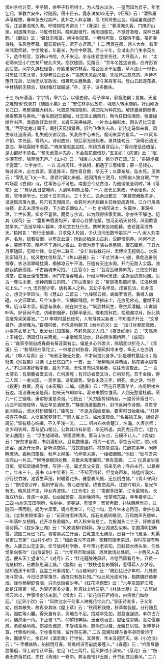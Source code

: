 <!-- { "loadSidebar": true } -->
常州李检讨英，字芋圃，余甲子科所得士。为人醇古淡泊，一望而知为君子。年老乞归，掌教六安州，过随园，宿十日去，竟永诀矣!卒无子。《归雁》云：“清秋雁声落屋檐，春早急去程期严。此邦之人非汝嫌，高飞冥冥去且佥。稻粱虽谋退亦恬，江湖暑湿难久淹。吁嗟物性尚避炎！”《春深》云：“春深淹久客，门掩即山家。闷遣摊书坐，吟耽倚杖斜。晚风敲径竹，微雨润窗花。不觉苍苔暗，深林已暮鸦。”《僻处》云；“僻处无喧嚣，闲中耐寂寞。一卷味可耽，双屐懒不着。荏苒春将残，东风卷罗幕。庭前碧桃花，迟开亦迟落。”
十二
丙辰在都，诗人大会。有常州储君师轼、字学坡者，年最长，为坐中祭酒。后三十年，会试出余门生李英名下，选作校官，监钟山书院。久不来见。余与庄君念农先往，大呼而入，曰：“太老师来捉小门生矣尸彼此大笑。招饮随园。见赠云：“廿年名姓达安昌，应许彭宣到后堂。问字久辞松径杳，传觞重嗅竹林香。楼台近水千层曲，草木连山一带长。只恐征书来北郭，未容老住白云乡。”“高筑天风百尺楼，凭栏怀古意悠悠。声诗不堕开元后，法物还从宣政收。借箸风生磨盾鼻，读与某将军书。登山云起遂菟裘。中林猿鹤无猜忌，绕树银灯蜡屐游。”卒，无子。诗多散失。

十三
杭州潘涵，字宇情，宰六合，以循吏称。两子早卒，家竟绝嗣；甚矣，天道之难知也!仅录其《随园小集》云：“安住林亭远放舟，境随人转水随鸥。好山刚近长江口，老屋深藏大树头。叱驭原同招隐别，买园先为种花愁。解还墨绶铜章贵，换得繁英与素秋。”“香名弱冠饮都城，壮志空山踽踽行。陶令获田偿酒债，敬姜操绩伴书声。渔童歌好垂丝听，长者车来拂袖迎。一片仓山梅影水，回头还比玉堂清。”“西亭北榭斗阑干，阁引天风猎猎寒。旧约飞鱼传去杳，新诗走马借来看。风生咳吐追唐调，礼失威仪谢汉宫。笑我热中心未死，偷闲来弄钓鱼竿。”
一四
同年许朝，字光庭，常熟人。诗似放翁，殁后家无继起者。录其佳句云：“泉碍石流无意曲，草经霜陨不须芟。”“倚床爱就肱边枕，照镜贪看背后山。”“得月便佳还值望，是山都好不须名。”“预思煮雪垆先办，不会裁花谱借抄。”五言如：《病骡》云：“眠沙深有印，啮草懒无声。”《山村》云：“峰乱向人涌，泉分界石流。”又：“舟隔堤撑半露篙”，七字亦佳。
一五
苏州周钰，字其相，相遇于江雨峰家；蒙一见倾心。每过苏州，必主其家。家道甚丰，而性啬且傲，卒无子；以葬亲故，坠水死。见赠云：“零乱花飞又一年，思君时间北来船。随园清夜三更月，应照幽人独自眠。”“空吟场藿《白驹》诗，往事伤心不可思。南国至今悲贾谊，为他偏值圣明时。”咏《落花》云：“莺从此日空啼树，人到明朝懒上楼。”
一六
张长民秉政，予表侄也。父灏，官侍读学士。长民十五举京兆，三十夭亡。送余出都云：“芙蓉双阙致君身，误逐飘风落九曼。丹穴有天翔凤鸟，金羁何术扰麒麟关前候吏觇青犊，江介行舟荡白蓣。此去未须怜左授，下方欲识谪仙人。”
一七
史梧冈进士，名震林，湛深禅理，半世长斋。知余不喜佛，而爱与余谈，以为颇得佛家奥旨。余亦终不解也。记其《观荷》云：“露折朱霞裹旭开，凄凉心付蓼花猜。银河正晒天孙锦，风雨欺香禁早来。”“蕊绽华峰斗锦年，序班宜在牡丹先。携琴笑坐如船藕，去访蓬莱海外天。”梧冈言：“修行无他慕，只求免入轮回，少认世间无数爷娘耳尸
一八
闽人刘南庐，名芳，貌若枯僧，以布衣云游；所到必栖深山古刹，受群僧供养。问何不还乡，笑而不答。晚年卒于通州之狼山。群僧为葬于骆右丞墓侧，置石碣焉。丁丑九月宿随园，见赠七律，仅记中二联云：“安仁尚有栽花兴，孟博全无揽辔心。水影到窗知月上，松风搅枕信秋深。”《焦山避暑》云：“千丈洪涛一小舶，乘危逃暑到僧寮。衣沾湿翠晴犹滴，榻拂凉云午不消。压槛有天连水阁，开门无路入尘嚣。浊醪我欲酬高隐，千古幽魂未可招。”《瓦官寺》云：“瓦官瓦破佛庐荒，三绝空怀旧讲堂。曲径云深僧笠重，闲门花落客鞋香。行经河畔闻箫鼓，坐近台边想凤凰。吊古一尊沽未至，烟钟风磬立斜阳。”《军山夜坐》云：“星辰夜影窗间落，江海秋潮枕上生。”
一九
汤西崖少宰，幼有美人之称。其幼子名学显，戊寅见访，长身玉立，想见少宰风仪。有《慧山》二首云：“九峰郁云根，蜿蜒罗青苍。夤缘入幽磴，长史旧草堂。只今法象空，宝幡驯鸽翔。叶落拂床尘，花放见佛光。癯僧不谈禅，哦诗草木香。孤意与俱永，随在如坐忘。”“飒洒林风生，寒空弄清樾。山禽隔叶鸣，好音闻不绝。访碣剔烟萝，钗脚半磨灭。蝶老抱秋花，松疏漏凉月。际此孰含毫秀采芙蓉发。”
二O
李啸村最长绝句，人有薄其尖新者；不知温子升云：“文章易作，逋峭难为。”若啸村者，不愧逋峭矣!其《泰州舟次》云：“烟汀月晕影微微，办得宵衣草上飞。垂发女儿知荡桨，不辞风露送人归。”《夜泛红桥》云：“天高月上玉绳低，酒碧灯红夹两堤。一串歌喉风动水，轻舟围住画桥西。”《废园》云：“谁家亭院自成春窗有莓苔案有尘。偏是关心邻舍犬，隔墙犹吠折花人。”《青溪》云：“粉墙经扫落花尘，一带楼台树影昏。雨细风斜帘未卷，纵无人在亦消魂。”《却人写真》云：“有影正嫌无处匿，不才尚觉此身多。”此是啸村最佳诗；而归愚《别裁集》只选《上巳忆白门》一首，云：“杨柳晚风深巷酒，桃花春水隔帘人。”不过排凑好看字面，最为下乘。舍性灵而讲风格者，往往舍彼取此。
二一
白太傅云：有唐衢者爱其诗，亡何唐死；有邓访者爱其诗，亡何邓死。吾于金陵，得二人焉：一金光国，一高步瀛。诗笔超隽，受业未及三年，俱死。金之诗，惟存《祝寿》数章。高有《未灰稿》二编。《晚春》云：“百花开落草芊芊，杰阁层楼白石边。埋没春光全是雨，初长天气却如年。客来未惯惊雏燕，人到无愁爱杜鹃。荣几一灯三径晚，垂帘影里是茶烟。”七绝云：“风刀瘦剪绿杨丝，一路芳菲落日时。山曲不妨随径转，隔云早见酒家旗。”“静里消磨墨数升，封书远问作诗僧。寻君曾到闻钟后，流水村桥照蟹灯。”佳句云：“不是近霜偏爱菊，要需时日始看梅。”“灯非报喜花争结，人惯离家梦转无。”“同人催上马，临水废观鱼。”“名每输王后，嫌终避周前。”皆有精心结撰，不入平浅一流。
二二
绍兴布衣俞楚江，名瀚，久客京师；金少司农辉，荐与望山相公。公称其诗有新意，卒无所遇，卖药虎丘而亡。《登九龙山遇雨》云：“浮生徒碌碌，冒雨渡寒津。策马山头过，云横不让人。”《偶成》云：“安贫求自寡，书剑漫相从。且筑数椽屋，将为一老农。亭空云可贮，院小树还容。居近开元寺，卧听清夜钟。”“戒饮原因病，村旗莫浪招。忙酬花事毕，闲养睡魔骄。霜色归蓬鬓，秋声上柳条。竹炉茶未熟，一缕细烟飘。”他如：“谁与吾来往西山一片云。”“柳倦欲眠风劝舞，鸟歌未和雨催归。”俱有意趣。
二三
仪真诸生张日恒，受知梁瑶峰学使，写诗一册，属尤贡父先容，将来见余；呼舟未行，以暴疾亡，年未三十。册书《山中早春》云：“不知芳信转，但觉鸟声和。倚槛听溪水，纡行绕竹坡。池香生草细，树暖着花多。雅意春风惬，还应倒白鹾。”《青山守风》云：“野戍依沙岸，孤帆守客涂。劳心虚怅望，终夜恋菰芦。江影时明灭，星光乍有无。晓风狂不定，神女弄波珠。”《江令宅》云：“南都多旧第，江令最知名。长板双桥合，青溪一水迎。仙台回骑杳，高树晚鸠鸣。怅望城东路，年年春草生。”
二四
杭州宋笠田明府，名树谷，宰芜湖，有贤声；罢官再起，补陕西两当县，过随园一宿而别。闻为甘肃案，谪戍黑龙江，年近七旬，恐今生未必再见。幸抄存其诗。《立秋柬顾孝廉》云：“前宵白雨昨清风，烁石炎威转眼空。万窍商声先蟋蟀，一年落叶又梧桐。花开凉夜香偏久，吟入秋来句易工。为报湖头二三子，好修游屐理诗筒。”《独步净业湖》云：“风吹堤柳绿斜斜，净业湖波乱似麻。京国清明初断雪，故园二月已飞花。青帘易买三升酒，白乳空思七碗茶。日暮一行飞雁落，知渠曾否过吾家”《山村小步》云：“如此春光不自持，宽鞋短策步来迟。得时花柳有矜色，入画云山无定姿。佳节放闲村学散，丰年预兆老农知。日斜碧水桥头坐，何处饧箫向客吹”《出京留别》云：“六年燕市聚游踪，酒席歌场处处同。一夕西风人去远，便从天上望诸公。”《对月》云：“桂花庭院晚风轻，帘卷西窗看月生。只费一钩悬树杪，已教秋思满江城。”《盆梅》云：“数枝也复影横斜，惹得羁人乡梦赊。抛却西溪千树雪，瓦盆三尺看梅花。”《山塘闲步》云：“疏狂犹记少年时，几处歌场斗雪诗。今日旧游零落尽，酒痕只有故衫知。”“似此风光绝可怜，相携朋好踏春烟。怪他杨柳舒青眼，只向长街看少年。”《红花埠题壁》云：“六年京国梦江城，此是江南第一程。为算还家多少事，昨宵枕上听三更。”《林处士墓》云：“岩居尚恨云常出，世事惟余诗未删。”《僧舍》云：“新花倚石俨相待，古佛候门如欲迎。”《近郊小饮》云：“风吹池水干何事人映桃花忆此门。”笠田诗甚多，子又年幼，虑其散失，故再录其咏《屋上草》云：“秋雨积我檐，秋草繁我屋。分行随瓦沟，踞胜等山麓。得天虽有余，资地苦不足。践踏幸免加，滋蔓遂逞欲。率尔占万间，偶然余一角。下止骇飞鸟，仰望馋奔犊。垂垂映垣衣，密密成翠幄。高先偃疾风，柔能格响雹。惯被炊烟遮，不受樵采辱。鸱吻日以藏，龙鳞日以驳。省牵萝补苴，代索绚约束。宁肯事剪除，留作百花褥。”
二五
孤甥陆建与香亭弟同受诗于余，而建早亡。余已梓《湄君集》行世矣。其弟忻，年未及冠而夭。咏《小沧浪》云：“十里横塘路，船摇明月春。鸳鸯相识否前度采莲人。”《春暮》云：“吟窗昼静独徘徊，绿上疏帘认翠苔。忽见飞花三两片，回风舞过小溪来。”《落花》云：“伤春无奈落花红，夹在《离骚》一卷中。葬汝自怜非玉匣，开书到底见春风。”
二六
